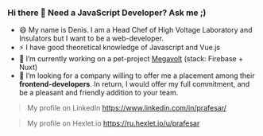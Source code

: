 ### Hi there 👋 Need a JavaScript Developer? Ask me ;) 

- 😄 My name is Denis. I am a Head Chef of High Voltage Laboratory and Insulators but I want to be a web-developer. 
- ⚡ I have good theoretical knowledge of Javascript and Vue.js
- 🌱 I’m currently working on а pet-project [Megavolt](https://prafesar-labs.web.app/) (stack: Firebase + Nuxt)
- 👯 I’m looking for a company willing to offer me a placement among their **frontend-developers**. In return, I would offer my full commitment, and be a pleasant and friendly addition to your team. 

> My profile on LinkedIn https://www.linkedin.com/in/prafesar/

> My profile on Hexlet.io https://ru.hexlet.io/u/prafesar
